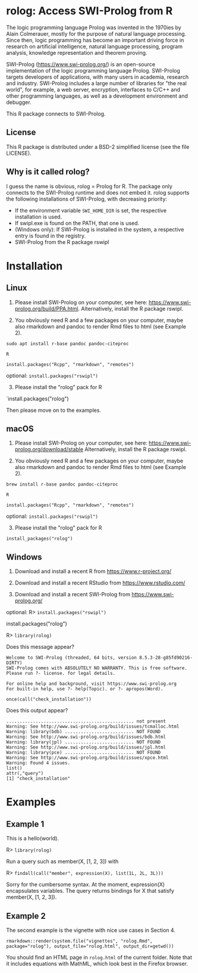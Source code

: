 # rolog: Access SWI-Prolog from R

The logic programming language Prolog was invented in the 1970ies by Alain
Colmerauer, mostly for the purpose of natural language processing. Since then,
logic programming has become an important driving force in research on artificial
intelligence, natural language processing, program analysis, knowledge
representation and theorem proving. 

SWI-Prolog (https://www.swi-prolog.org/) is an open-source implementation of the
logic programming language Prolog. SWI-Prolog targets developers of applications,
with many users in academia, research and industry. SWI-Prolog includes a 
large number of libraries for "the real world", for example, a web server,
encryption, interfaces to C/C++ and other programming languages, as well as a
development environment and debugger.

This R package connects to SWI-Prolog.

## License

This R package is distributed under a BSD-2 simplified license (see the file LICENSE).

## Why is it called rolog?

I guess the name is obvious, rolog = Prolog for R. The package only connects to the
SWI-Prolog runtime and does not embed it. rolog supports the following installations
of SWI-Prolog, with decreasing priority:

* If the environment variable `SWI_HOME_DIR` is set, the respective installation is
  used.
* If swipl.exe is found on the PATH, that one is used.
* (Windows only): If SWI-Prolog is installed in the system, a respective entry is
  found in the registry.
* SWI-Prolog from the R package rswipl

# Installation

## Linux

1. Please install SWI-Prolog on your computer, see here: https://www.swi-prolog.org/build/PPA.html.
   Alternatively, install the R package rswipl.

2. You obviously need R and a few packages on your computer, maybe also rmarkdown and pandoc
   to render Rmd files to html (see Example 2).

`sudo apt install r-base pandoc pandoc-citeproc`

`R`

`install.packages("Rcpp", "rmarkdown", "remotes")`

optional: `install.packages("rswipl")`

3. Please install the "rolog" pack for R

`install.packages("rolog")

Then please move on to the examples.

## macOS

1. Please install SWI-Prolog on your computer, see here: https://www.swi-prolog.org/download/stable
   Alternatively, install the R package rswipl.

2. You obviously need R and a few packages on your computer, maybe also rmarkdown and pandoc 
   to render Rmd files to html (see Example 2).

`brew install r-base pandoc pandoc-citeproc`

`R`

`install.packages("Rcpp", "rmarkdown", "remotes")`

optional: `install.packages("rswipl")`

3. Please install the "rolog" pack for R

`install_packages("rolog")`

## Windows

1. Download and install a recent R from https://www.r-project.org/

2. Download and install a recent RStudio from https://www.rstudio.com/

3. Download and install a recent SWI-Prolog from https://www.swi-prolog.org/

optional: R> `install.packages("rswipl")`

install.packages("rolog")

R> `library(rolog)`

Does this message appear?

````
Welcome to SWI-Prolog (threaded, 64 bits, version 8.5.3-28-g85fd90216-DIRTY)
SWI-Prolog comes with ABSOLUTELY NO WARRANTY. This is free software.
Please run ?- license. for legal details.

For online help and background, visit https://www.swi-prolog.org
For built-in help, use ?- help(Topic). or ?- apropos(Word).
````

`once(call("check_installation"))`

Does this output appear?

````
................................................ not present
Warning: See http://www.swi-prolog.org/build/issues/tcmalloc.html
Warning: library(bdb) .......................... NOT FOUND
Warning: See http://www.swi-prolog.org/build/issues/bdb.html
Warning: library(jpl) .......................... NOT FOUND
Warning: See http://www.swi-prolog.org/build/issues/jpl.html
Warning: library(pce) .......................... NOT FOUND
Warning: See http://www.swi-prolog.org/build/issues/xpce.html
Warning: Found 4 issues.
list()
attr(,"query")
[1] "check_installation"
````

# Examples

## Example 1

This is a hello(world).

R> `library(rolog)`

Run a query such as member(X, [1, 2, 3]) with 

R> `findall(call("member", expression(X), list(1L, 2L, 3L)))`

Sorry for the cumbersome syntax. At the moment, expression(X) encapsulates variables. The query 
returns bindings for X that satisfy member(X, [1, 2, 3]).

## Example 2

The second example is the vignette with nice use cases in Section 4.

`rmarkdown::render(system.file("vignettes", "rolog.Rmd", package="rolog"), output_file="rolog.html", output_dir=getwd())`

You should find an HTML page in `rolog.html` of the current folder. Note that it includes equations with MathML, which look
best in the Firefox browser.
